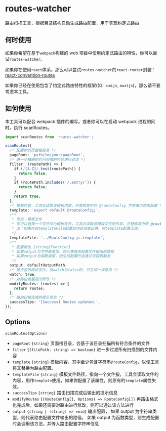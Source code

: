 # routes-watcher

路由扫描工具，根据目录结构自动生成路由配置，用于实现约定式路由

## 何时使用

如果你希望在基于`webpack`构建的 web 项目中使用约定式路由的特性，你可以尝试`routes-watcher`。

如果你在使用`react`体系，那么可以尝试`routes-watcher`的`react-router`封装：[react-convention-routes](https://github.com/NicoKam/react-convention-router)

如果你已经在使用包含了约定式路由特性的框架(如：`umijs`, `nuxtjs`)，那么请不要考虑本工具。

## 如何使用

本工具可以配合 webpack 插件的编写。或者你可以在启动 webpack 进程的同时，执行 scanRoutes。

```typescript
import scanRoutes from 'routes-watcher';

scanRoutes({
  /* 配置你的页面根目录 */
  pageRoot: 'path/to/your/pageRoot',
  /* 进一步精确的对已扫描的内容进行过滤 */
  filter: (routePath) => {
    if (/[A-Z]/.test(routePath)) {
      return false;
    }
    if (routePath.includes('/.entry/')) {
      return false;
    }
    return true;
  },
  /* 模板内容，工具会读取该模板内容，并替换其中的 @routeConfig 字符串为路由配置 */
  template: 'export default @routeConfig;',
  /**
   * 可选：模板文件
   * 你可以选择一个文件作为模板文件，工具会读取该模板文件的内容，并替换其中的 @routeConfig 字符串为路由配置
   * 注：如果存在templateFile配置且内容读取正确，则template配置无效。
   */
  templateFile: '../RouteConfig.js.template',
  /**
   * 配置输出 {string|Function}
   * 如果output为字符串类型，则代表路由配置文件输出的路径
   * 如果output为函数类型，则生成配置时会通过该函数触发
   */
  output: defaultOutputPath,
  /* 是否监听路由变化，当watch为false时，只生成一次路由 */
  watch: true,
  /* 对路由做最后的修改 */
  modifyRoutes: (routes) => {
    return routes;
  },
  /* 路由扫描完成的提示信息 */
  successTips: '[Success] Routes updated.',
});
```

## Options

`scanRoutes(Options)`

- `pageRoot` `{string}` 页面根目录，会基于该目录扫描所有符合条件的文件
- `filter` `{(filePath: string) => boolean}` 进一步过滤所有扫描到的文件内容
- `template` `{string}` 模板内容，其中至少包含字符串`@routeConfig`，以便工具将其替换为路由配置。
- `templateFile` `{string}` 模板文件路径，指向一个文件按，工具会读取文件的内容，用作`template`使用，如果你配置了该属性，则原有的`template`属性失效。
- `successTips` `{string}` 路由扫描完成后输出的提示信息
- `modifyRoutes` `{(RouteConfig[], Options) => RouteConfig[]}` 再路由格式化完成后，如果还需要对路由进行修改，则可以通过该方法进行
- `output` `{string | (string) => void}` 输出配置， 如果 output 为字符串类型，则代表路由配置文件输出的路径， 如果 output 为函数类型，则生成配置时会调用该方法，并传入路由配置字符串信息
